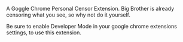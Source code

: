 A Goggle Chrome Personal Censor Extension. Big Brother is already censoring what you see, so why not do it yourself.

Be sure to enable Developer Mode in your google chrome extensions settings, to use this extension.